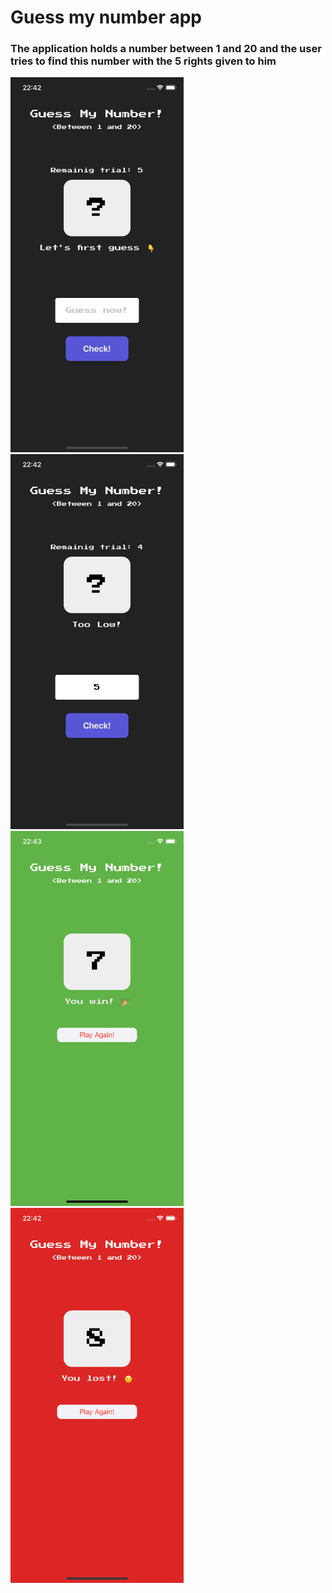 #  Guess my number app
### The application holds a number between 1 and 20 and the user tries to find this number with the 5 rights given to him

<img src="./GuessMyNumber/ScreenShots/homeScreen.png" alt="app photo" height="600px" /> <img src="./GuessMyNumber/ScreenShots/guessScreen.png" alt="app photo" height="600px"/> <img src="./GuessMyNumber/ScreenShots/victoryScreen.png" alt="app photo" height="600px"/> <img src="./GuessMyNumber/ScreenShots/lostScreen.png" alt="app photo" height="600px"/>

